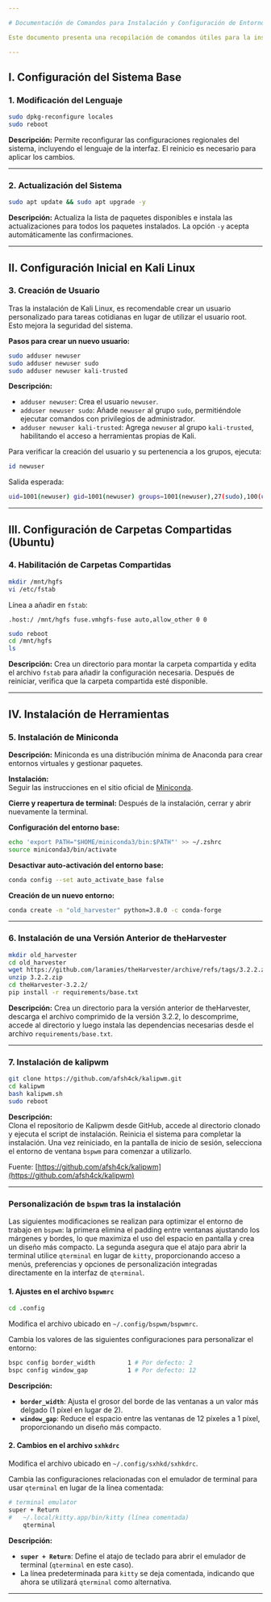 ```yaml
---

# Documentación de Comandos para Instalación y Configuración de Entornos

Este documento presenta una recopilación de comandos útiles para la instalación y configuración de entornos en sistemas operativos basados en Linux, específicamente Kali Linux y Ubuntu. Los comandos están organizados por categorías y se incluye una breve descripción de cada uno.

---
```


## I. Configuración del Sistema Base

### 1. Modificación del Lenguaje

```bash
sudo dpkg-reconfigure locales
sudo reboot
```

**Descripción:** Permite reconfigurar las configuraciones regionales del sistema, incluyendo el lenguaje de la interfaz. El reinicio es necesario para aplicar los cambios.

---

### 2. Actualización del Sistema

```bash
sudo apt update && sudo apt upgrade -y
```

**Descripción:** Actualiza la lista de paquetes disponibles e instala las actualizaciones para todos los paquetes instalados. La opción `-y` acepta automáticamente las confirmaciones.

---

## II. Configuración Inicial en Kali Linux

### 3. Creación de Usuario

Tras la instalación de Kali Linux, es recomendable crear un usuario personalizado para tareas cotidianas en lugar de utilizar el usuario root. Esto mejora la seguridad del sistema.

**Pasos para crear un nuevo usuario:**

```bash
sudo adduser newuser
sudo adduser newuser sudo
sudo adduser newuser kali-trusted
```

**Descripción:**  
- `adduser newuser`: Crea el usuario `newuser`.  
- `adduser newuser sudo`: Añade `newuser` al grupo `sudo`, permitiéndole ejecutar comandos con privilegios de administrador.  
- `adduser newuser kali-trusted`: Agrega `newuser` al grupo `kali-trusted`, habilitando el acceso a herramientas propias de Kali.  

Para verificar la creación del usuario y su pertenencia a los grupos, ejecuta:  

```bash
id newuser
```

Salida esperada:  
```bash
uid=1001(newuser) gid=1001(newuser) groups=1001(newuser),27(sudo),100(users),133(kali-trusted)
```

---

## III. Configuración de Carpetas Compartidas (Ubuntu)

### 4. Habilitación de Carpetas Compartidas

```bash
mkdir /mnt/hgfs
vi /etc/fstab
```

Línea a añadir en `fstab`:

```
.host:/ /mnt/hgfs fuse.vmhgfs-fuse auto,allow_other 0 0
```

```bash
sudo reboot
cd /mnt/hgfs
ls
```

**Descripción:** Crea un directorio para montar la carpeta compartida y edita el archivo `fstab` para añadir la configuración necesaria. Después de reiniciar, verifica que la carpeta compartida esté disponible.

---

## IV. Instalación de Herramientas

### 5. Instalación de Miniconda

**Descripción:** Miniconda es una distribución mínima de Anaconda para crear entornos virtuales y gestionar paquetes.

**Instalación:**  
Seguir las instrucciones en el sitio oficial de [Miniconda](https://docs.conda.io/en/latest/miniconda.html).

**Cierre y reapertura de terminal:** Después de la instalación, cerrar y abrir nuevamente la terminal.

**Configuración del entorno base:**

```bash
echo 'export PATH="$HOME/miniconda3/bin:$PATH"' >> ~/.zshrc
source miniconda3/bin/activate
```

**Desactivar auto-activación del entorno base:**

```bash
conda config --set auto_activate_base false
```

**Creación de un nuevo entorno:**

```bash
conda create -n "old_harvester" python=3.8.0 -c conda-forge
```

---

### 6. Instalación de una Versión Anterior de theHarvester

```bash
mkdir old_harvester
cd old_harvester
wget https://github.com/laramies/theHarvester/archive/refs/tags/3.2.2.zip
unzip 3.2.2.zip
cd theHarvester-3.2.2/
pip install -r requirements/base.txt
```

**Descripción:** Crea un directorio para la versión anterior de theHarvester, descarga el archivo comprimido de la versión 3.2.2, lo descomprime, accede al directorio y luego instala las dependencias necesarias desde el archivo `requirements/base.txt`.

---

### 7. Instalación de kalipwm

```bash
git clone https://github.com/afsh4ck/kalipwm.git
cd kalipwm
bash kalipwm.sh
sudo reboot
```

**Descripción:**  
Clona el repositorio de Kalipwm desde GitHub, accede al directorio clonado y ejecuta el script de instalación. Reinicia el sistema para completar la instalación. Una vez reiniciado, en la pantalla de inicio de sesión, selecciona el entorno de ventana `bspwm` para comenzar a utilizarlo.

Fuente: [https://github.com/afsh4ck/kalipwm](https://github.com/afsh4ck/kalipwm)

---

### Personalización de `bspwm` tras la instalación

Las siguientes modificaciones se realizan para optimizar el entorno de trabajo en `bspwm`: la primera elimina el padding entre ventanas ajustando los márgenes y bordes, lo que maximiza el uso del espacio en pantalla y crea un diseño más compacto. La segunda asegura que el atajo para abrir la terminal utilice `qterminal` en lugar de `kitty`, proporcionando acceso a menús, preferencias y opciones de personalización integradas directamente en la interfaz de `qterminal`.


#### 1. Ajustes en el archivo `bspwmrc`

```bash
cd .config
```

Modifica el archivo ubicado en `~/.config/bspwm/bspwmrc`.  

Cambia los valores de las siguientes configuraciones para personalizar el entorno:  

```bash
bspc config border_width         1 # Por defecto: 2
bspc config window_gap           1 # Por defecto: 12
```

**Descripción:**  
- **`border_width`**: Ajusta el grosor del borde de las ventanas a un valor más delgado (1 píxel en lugar de 2).  
- **`window_gap`**: Reduce el espacio entre las ventanas de 12 píxeles a 1 píxel, proporcionando un diseño más compacto.  

#### 2. Cambios en el archivo `sxhkdrc`

Modifica el archivo ubicado en `~/.config/sxhkd/sxhkdrc`.  

Cambia las configuraciones relacionadas con el emulador de terminal para usar `qterminal` en lugar de la línea comentada:  

```bash
# terminal emulator
super + Return
#	~/.local/kitty.app/bin/kitty (línea comentada)
	qterminal
```

**Descripción:**  
- **`super + Return`**: Define el atajo de teclado para abrir el emulador de terminal (`qterminal` en este caso).  
- La línea predeterminada para `kitty` se deja comentada, indicando que ahora se utilizará `qterminal` como alternativa.  

---
